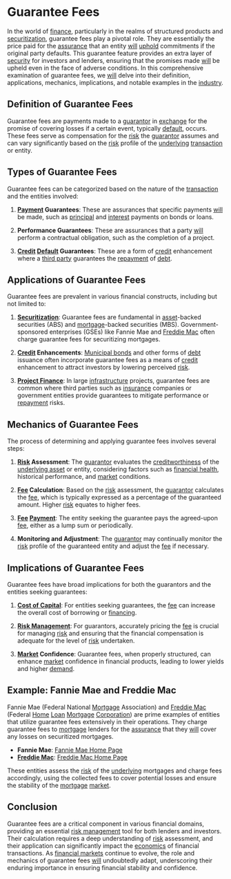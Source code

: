 # Guarantee Fees

In the world of [finance](../f/finance.md), particularly in the realms of structured products and [securitization](../s/securitization.md), guarantee fees play a pivotal role. They are essentially the price paid for the [assurance](../a/assurance.md) that an entity [will](../w/will.md) [uphold](../u/uphold.md) commitments if the original party defaults. This guarantee feature provides an extra layer of [security](../s/security.md) for investors and lenders, ensuring that the promises made [will](../w/will.md) be upheld even in the face of adverse conditions. In this comprehensive examination of guarantee fees, we [will](../w/will.md) delve into their definition, applications, mechanics, implications, and notable examples in the [industry](../i/industry.md).

## Definition of Guarantee Fees

Guarantee fees are payments made to a [guarantor](../g/guarantor.md) in [exchange](../e/exchange.md) for the promise of covering losses if a certain event, typically [default](../d/default.md), occurs. These fees serve as compensation for the [risk](../r/risk.md) the [guarantor](../g/guarantor.md) assumes and can vary significantly based on the [risk](../r/risk.md) profile of the [underlying](../u/underlying.md) [transaction](../t/transaction.md) or entity.

## Types of Guarantee Fees

Guarantee fees can be categorized based on the nature of the [transaction](../t/transaction.md) and the entities involved:

1. **[Payment](../p/payment.md) Guarantees**: These are assurances that specific payments [will](../w/will.md) be made, such as [principal](../p/principal.md) and [interest](../i/interest.md) payments on bonds or loans.
   
2. **Performance Guarantees**: These are assurances that a party [will](../w/will.md) perform a contractual obligation, such as the completion of a project.
   
3. **[Credit](../c/credit.md) [Default](../d/default.md) Guarantees**: These are a form of [credit](../c/credit.md) enhancement where a [third party](../t/third_party.md) guarantees the [repayment](../r/repayment.md) of [debt](../d/debt.md).

## Applications of Guarantee Fees

Guarantee fees are prevalent in various financial constructs, including but not limited to:

1. **[Securitization](../s/securitization.md)**: Guarantee fees are fundamental in [asset](../a/asset.md)-backed securities (ABS) and [mortgage](../m/mortgage.md)-backed securities (MBS). Government-sponsored enterprises (GSEs) like Fannie Mae and [Freddie Mac](../f/freddie_mac.md) often charge guarantee fees for securitizing mortgages.
   
2. **[Credit](../c/credit.md) Enhancements**: [Municipal bonds](../m/municipal_bonds.md) and other forms of [debt](../d/debt.md) issuance often incorporate guarantee fees as a means of [credit](../c/credit.md) enhancement to attract investors by lowering perceived [risk](../r/risk.md).
   
3. **[Project Finance](../p/project_finance.md)**: In large [infrastructure](../i/infrastructure.md) projects, guarantee fees are common where third parties such as [insurance](../i/insurance.md) companies or government entities provide guarantees to mitigate performance or [repayment](../r/repayment.md) risks.

## Mechanics of Guarantee Fees

The process of determining and applying guarantee fees involves several steps:

1. **[Risk](../r/risk.md) Assessment**: The [guarantor](../g/guarantor.md) evaluates the [creditworthiness](../c/creditworthiness.md) of the [underlying asset](../u/underlying_asset.md) or entity, considering factors such as [financial health](../f/financial_health.md), historical performance, and [market](../m/market.md) conditions.
   
2. **[Fee](../f/fee.md) Calculation**: Based on the [risk](../r/risk.md) assessment, the [guarantor](../g/guarantor.md) calculates the [fee](../f/fee.md), which is typically expressed as a percentage of the guaranteed amount. Higher [risk](../r/risk.md) equates to higher fees.
   
3. **[Fee](../f/fee.md) [Payment](../p/payment.md)**: The entity seeking the guarantee pays the agreed-upon [fee](../f/fee.md), either as a lump sum or periodically.
   
4. **Monitoring and Adjustment**: The [guarantor](../g/guarantor.md) may continually monitor the [risk](../r/risk.md) profile of the guaranteed entity and adjust the [fee](../f/fee.md) if necessary.

## Implications of Guarantee Fees

Guarantee fees have broad implications for both the guarantors and the entities seeking guarantees:

1. **[Cost of Capital](../c/cost_of_capital.md)**: For entities seeking guarantees, the [fee](../f/fee.md) can increase the overall cost of borrowing or [financing](../f/financing.md).
   
2. **[Risk Management](../r/risk_management.md)**: For guarantors, accurately pricing the [fee](../f/fee.md) is crucial for managing [risk](../r/risk.md) and ensuring that the financial compensation is adequate for the level of [risk](../r/risk.md) undertaken.
   
3. **[Market](../m/market.md) Confidence**: Guarantee fees, when properly structured, can enhance [market](../m/market.md) confidence in financial products, leading to lower yields and higher [demand](../d/demand.md).

## Example: Fannie Mae and Freddie Mac

Fannie Mae (Federal National [Mortgage](../m/mortgage.md) Association) and [Freddie Mac](../f/freddie_mac.md) (Federal [Home](../h/home.md) [Loan](../l/loan.md) [Mortgage](../m/mortgage.md) [Corporation](../c/corporation.md)) are prime examples of entities that utilize guarantee fees extensively in their operations. They charge guarantee fees to [mortgage](../m/mortgage.md) lenders for the [assurance](../a/assurance.md) that they [will](../w/will.md) cover any losses on securitized mortgages.

- **Fannie Mae**: [Fannie Mae Home Page](https://www.fanniemae.com)
- **[Freddie Mac](../f/freddie_mac.md)**: [Freddie Mac Home Page](https://www.freddiemac.com)

These entities assess the [risk](../r/risk.md) of the [underlying](../u/underlying.md) mortgages and charge fees accordingly, using the collected fees to cover potential losses and ensure the stability of the [mortgage](../m/mortgage.md) [market](../m/market.md).

## Conclusion

Guarantee fees are a critical component in various financial domains, providing an essential [risk management](../r/risk_management.md) tool for both lenders and investors. Their calculation requires a deep understanding of [risk](../r/risk.md) assessment, and their application can significantly impact the [economics](../e/economics.md) of financial transactions. As [financial markets](../f/financial_market.md) continue to evolve, the role and mechanics of guarantee fees [will](../w/will.md) undoubtedly adapt, underscoring their enduring importance in ensuring financial stability and confidence.
